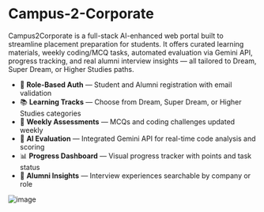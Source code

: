 # Campus-2-Corporate
Campus2Corporate is a full-stack AI-enhanced web portal built to streamline placement preparation for students. It offers curated learning materials, weekly coding/MCQ tasks, automated evaluation via Gemini API, progress tracking, and real alumni interview insights — all tailored to Dream, Super Dream, or Higher Studies paths.

- 🔐 **Role-Based Auth** — Student and Alumni registration with email validation
- 📚 **Learning Tracks** — Choose from Dream, Super Dream, or Higher Studies categories
- 🧪 **Weekly Assessments** — MCQs and coding challenges updated weekly
- 🤖 **AI Evaluation** — Integrated Gemini API for real-time code analysis and scoring
- 📊 **Progress Dashboard** — Visual progress tracker with points and task status
- 🎤 **Alumni Insights** — Interview experiences searchable by company or role

![image](https://github.com/user-attachments/assets/eb44c7c0-0fb1-4bd9-9dd5-fbad4596c378)
